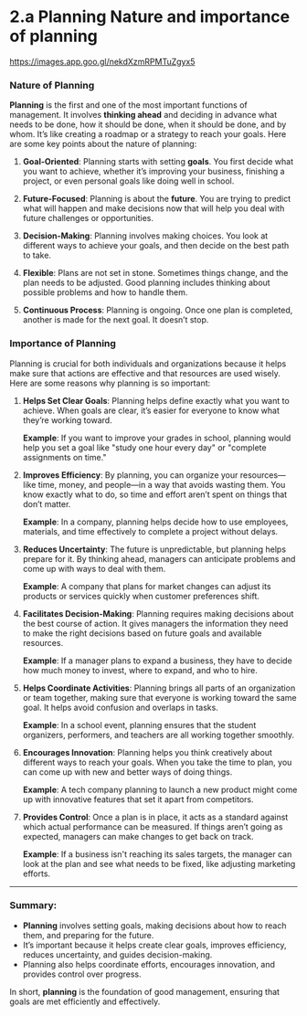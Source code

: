 # 2.a Planning Nature and importance of planning
https://images.app.goo.gl/nekdXzmRPMTuZgyx5
### Nature of Planning

**Planning** is the first and one of the most important functions of management. It involves **thinking ahead** and deciding in advance what needs to be done, how it should be done, when it should be done, and by whom. It’s like creating a roadmap or a strategy to reach your goals. Here are some key points about the nature of planning:

1. **Goal-Oriented**: Planning starts with setting **goals**. You first decide what you want to achieve, whether it’s improving your business, finishing a project, or even personal goals like doing well in school.
   
2. **Future-Focused**: Planning is about the **future**. You are trying to predict what will happen and make decisions now that will help you deal with future challenges or opportunities.

3. **Decision-Making**: Planning involves making choices. You look at different ways to achieve your goals, and then decide on the best path to take.

4. **Flexible**: Plans are not set in stone. Sometimes things change, and the plan needs to be adjusted. Good planning includes thinking about possible problems and how to handle them.

5. **Continuous Process**: Planning is ongoing. Once one plan is completed, another is made for the next goal. It doesn’t stop.

### Importance of Planning

Planning is crucial for both individuals and organizations because it helps make sure that actions are effective and that resources are used wisely. Here are some reasons why planning is so important:

1. **Helps Set Clear Goals**: Planning helps define exactly what you want to achieve. When goals are clear, it’s easier for everyone to know what they’re working toward.

   **Example**: If you want to improve your grades in school, planning would help you set a goal like "study one hour every day" or "complete assignments on time."

2. **Improves Efficiency**: By planning, you can organize your resources—like time, money, and people—in a way that avoids wasting them. You know exactly what to do, so time and effort aren’t spent on things that don’t matter.

   **Example**: In a company, planning helps decide how to use employees, materials, and time effectively to complete a project without delays.

3. **Reduces Uncertainty**: The future is unpredictable, but planning helps prepare for it. By thinking ahead, managers can anticipate problems and come up with ways to deal with them.

   **Example**: A company that plans for market changes can adjust its products or services quickly when customer preferences shift.

4. **Facilitates Decision-Making**: Planning requires making decisions about the best course of action. It gives managers the information they need to make the right decisions based on future goals and available resources.

   **Example**: If a manager plans to expand a business, they have to decide how much money to invest, where to expand, and who to hire.

5. **Helps Coordinate Activities**: Planning brings all parts of an organization or team together, making sure that everyone is working toward the same goal. It helps avoid confusion and overlaps in tasks.

   **Example**: In a school event, planning ensures that the student organizers, performers, and teachers are all working together smoothly.

6. **Encourages Innovation**: Planning helps you think creatively about different ways to reach your goals. When you take the time to plan, you can come up with new and better ways of doing things.

   **Example**: A tech company planning to launch a new product might come up with innovative features that set it apart from competitors.

7. **Provides Control**: Once a plan is in place, it acts as a standard against which actual performance can be measured. If things aren’t going as expected, managers can make changes to get back on track.

   **Example**: If a business isn't reaching its sales targets, the manager can look at the plan and see what needs to be fixed, like adjusting marketing efforts.

---

### Summary:
- **Planning** involves setting goals, making decisions about how to reach them, and preparing for the future.
- It’s important because it helps create clear goals, improves efficiency, reduces uncertainty, and guides decision-making.
- Planning also helps coordinate efforts, encourages innovation, and provides control over progress.

In short, **planning** is the foundation of good management, ensuring that goals are met efficiently and effectively.
